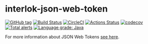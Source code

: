 # interlok-json-web-token
[![GitHub tag](https://img.shields.io/github/tag/adaptris/interlok-json-web-token.svg)](https://github.com/adaptris/interlok-json-web-token/tags) [![Build Status](https://travis-ci.com/adaptris/interlok-json-web-token.svg?branch=develop)](https://travis-com.org/adaptris/interlok-json-web-token) [![CircleCI](https://circleci.com/gh/adaptris/interlok-json-web-token/tree/develop.svg?style=svg)](https://circleci.com/gh/adaptris/interlok-json-web-token/tree/develop) [![Actions Status](https://github.com/adaptris/interlok-json-web-token/workflows/Java%20CI/badge.svg)](https://github.com/adaptris/interlok-json-web-token/actions) [![codecov](https://codecov.io/gh/adaptris/interlok-json-web-token/branch/develop/graph/badge.svg)](https://codecov.io/gh/adaptris/interlok-json-web-token) [![Total alerts](https://img.shields.io/lgtm/alerts/g/adaptris/interlok-json-web-token.svg?logo=lgtm&logoWidth=18)](https://lgtm.com/projects/g/adaptris/interlok-json-web-token/alerts/) [![Language grade: Java](https://img.shields.io/lgtm/grade/java/g/adaptris/interlok-json-web-token.svg?logo=lgtm&logoWidth=18)](https://lgtm.com/projects/g/adaptris/interlok-json-web-token/context:java)

For more information about JSON Web Tokens [see here](https://github.com/jwtk/jjwt).
